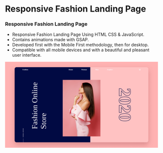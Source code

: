 # Responsive Fashion Landing Page
### Responsive Fashion Landing Page

- Responsive Fashion Landing Page Using HTML CSS & JavaScript.
- Contains animations made with GSAP.
- Developed first with the Mobile First methodology, then for desktop.
- Compatible with all mobile devices and with a beautiful and pleasant user interface.

![preview img](/preview.png)
